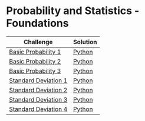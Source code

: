 # Probability and Statistics - Foundations

| Challenge  | Solution |
| ------------- | ------------- |
| [Basic Probability 1](https://www.hackerrank.com/challenges/basic-probability-puzzles-1/problem?isFullScreen=true)  | [Python](https://github.com/apmiravite/Artificial-Intelligence/blob/Probability-and-Statistics/2%20Basic%20Probability%20Puzzles%20%231.py)  |
| [Basic Probability 2](https://www.hackerrank.com/challenges/basic-probability-puzzles-2/problem?isFullScreen=true)  | [Python](https://github.com/apmiravite/Artificial-Intelligence/blob/Probability-and-Statistics/2%20Basic%20Probability%20Puzzles%20%232.py)  | 
| [Basic Probability 3](https://www.hackerrank.com/challenges/basic-probability-puzzles-3/problem?isFullScreen=true)  | [Python](https://github.com/apmiravite/Artificial-Intelligence/blob/Probability-and-Statistics/2%20Basic%20Probability%20Puzzles%20%233.py)  |
| [Standard Deviation 1](https://www.hackerrank.com/challenges/standard-deviation-puzzles-1/problem)  | [Python](https://github.com/apmiravite/Artificial-Intelligence/blob/Probability-and-Statistics/1%20Standard%20Deviation%20Puzzles%20%231.py)  |
| [Standard Deviation 2](https://www.hackerrank.com/challenges/standard-deviation-puzzles-2/problem?isFullScreen=true)  | [Python](https://github.com/apmiravite/Artificial-Intelligence/blob/Probability-and-Statistics/1%20Standard%20Deviation%20Puzzles%20%232.pyy)  |
| [Standard Deviation 3](https://www.hackerrank.com/challenges/standard-deviation-puzzles-3/problem?isFullScreen=true)  | [Python](https://github.com/apmiravite/Artificial-Intelligence/blob/Probability-and-Statistics/1%20Standard%20Deviation%20Puzzles%20%233.py)  |
| [Standard Deviation 4](https://www.hackerrank.com/challenges/standard-deviation-puzzles-4/problem?isFullScreen=true)  | [Python](https://github.com/apmiravite/Artificial-Intelligence/blob/Probability-and-Statistics/1%20Standard%20Deviation%20Puzzles%20%234.py)  |

